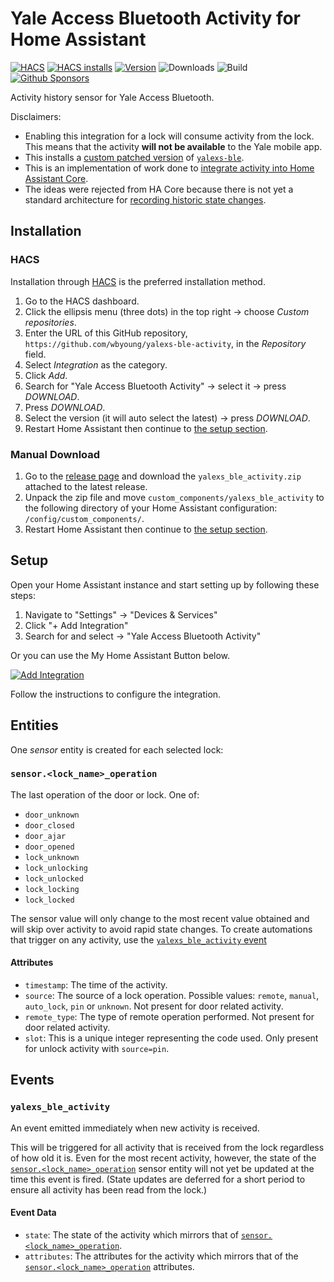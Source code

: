 # Yale Access Bluetooth Activity for Home Assistant

[![HACS](https://img.shields.io/badge/custom-grey?logo=homeassistantcommunitystore&logoColor=white)][hacs-repo]
[![HACS installs](https://img.shields.io/github/downloads/wbyoung/yalexs-ble-activity/latest/total?label=installs&color=blue)][hacs-repo]
[![Version](https://img.shields.io/github/v/release/wbyoung/yalexs-ble-activity)][releases]
![Downloads](https://img.shields.io/github/downloads/wbyoung/yalexs-ble-activity/total)
![Build](https://img.shields.io/github/actions/workflow/status/wbyoung/yalexs-ble-activity/pytest.yml)
[![Github Sponsors](https://img.shields.io/badge/GitHub%20Sponsors-grey?&logo=GitHub-Sponsors&logoColor=EA4AAA)][gh-sponsors]

Activity history sensor for Yale Access Bluetooth.

Disclaimers:

- Enabling this integration for a lock will consume activity from the lock. This means that the activity **will not be available** to the Yale mobile app.
- This installs a [custom patched version](https://github.com/wbyoung/yalexs-ble/branches) of [`yalexs-ble`](https://github.com/Yale-Libs/yalexs-ble).
- This is an implementation of work done to [integrate activity into Home Assistant Core](https://github.com/home-assistant/core/pull/151436#issuecomment-3243330215).
- The ideas were rejected from HA Core because there is not yet a standard architecture for [recording historic state changes](https://github.com/home-assistant/architecture/discussions/580).

## Installation

### HACS

Installation through [HACS][hacs] is the preferred installation method.

1. Go to the HACS dashboard.
1. Click the ellipsis menu (three dots) in the top right &rarr; choose _Custom repositories_.
1. Enter the URL of this GitHub repository,
   `https://github.com/wbyoung/yalexs-ble-activity`, in the _Repository_ field.
1. Select _Integration_ as the category.
1. Click _Add_.
1. Search for "Yale Access Bluetooth Activity" &rarr; select it &rarr; press _DOWNLOAD_.
1. Press _DOWNLOAD_.
1. Select the version (it will auto select the latest) &rarr; press _DOWNLOAD_.
1. Restart Home Assistant then continue to [the setup section](#setup).

### Manual Download

1. Go to the [release page][releases] and download the `yalexs_ble_activity.zip` attached
   to the latest release.
1. Unpack the zip file and move `custom_components/yalexs_ble_activity` to the following
   directory of your Home Assistant configuration: `/config/custom_components/`.
1. Restart Home Assistant then continue to [the setup section](#setup).

## Setup

Open your Home Assistant instance and start setting up by following these steps:

1. Navigate to "Settings" &rarr; "Devices & Services"
1. Click "+ Add Integration"
1. Search for and select &rarr; "Yale Access Bluetooth Activity"

Or you can use the My Home Assistant Button below.

[![Add Integration](https://my.home-assistant.io/badges/config_flow_start.svg)][config-flow-start]

Follow the instructions to configure the integration.

## Entities

One _sensor_ entity is created for each selected lock:

### `sensor.<lock_name>_operation`

The last operation of the door or lock. One of:

- `door_unknown`
- `door_closed`
- `door_ajar`
- `door_opened`
- `lock_unknown`
- `lock_unlocking`
- `lock_unlocked`
- `lock_locking`
- `lock_locked`

The sensor value will only change to the most recent value obtained and will skip over activity to avoid rapid state changes. To create automations that trigger on any activity, use the [`yalexs_ble_activity` event](#yalexs_ble_activity)

#### Attributes

- `timestamp`: The time of the activity.
- `source`: The source of a lock operation. Possible values: `remote`, `manual`, `auto_lock`, `pin` or `unknown`. Not present for door related activity.
- `remote_type`: The type of remote operation performed. Not present for door related activity.
- `slot`: This is a unique integer representing the code used. Only present for unlock activity with `source=pin`.

## Events

### `yalexs_ble_activity`

An event emitted immediately when new activity is received.

This will be triggered for all activity that is received from the lock regardless of how old it is. Even for the most recent activity, however, the state of the [`sensor.<lock_name>_operation`](#sensorlock_name_operation) sensor entity will not yet be updated at the time this event is fired. (State updates are deferred for a short period to ensure all activity has been read from the lock.)

#### Event Data

- `state`: The state of the activity which mirrors that of [`sensor.<lock_name>_operation`](#sensorlock_name_operation).
- `attributes`: The attributes for the activity which mirrors that of the [`sensor.<lock_name>_operation`](#sensorlock_name_operation) attributes.

[config-flow-start]: https://my.home-assistant.io/redirect/config_flow_start/?domain=yalexs_ble_activity
[hacs]: https://hacs.xyz/
[hacs-repo]: https://github.com/hacs/integration
[hacs-badge]: https://my.home-assistant.io/badges/hacs_repository.svg
[hacs-open]: https://my.home-assistant.io/redirect/hacs_repository/?owner=wbyoung&repository=yalexs-ble-activity&category=integration
[releases]: https://github.com/wbyoung/yalexs-ble-activity/releases
[gh-sponsors]: https://github.com/sponsors/wbyoung
